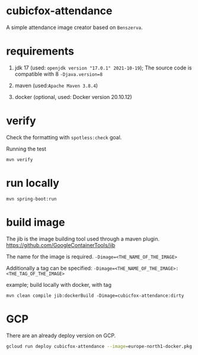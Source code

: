 # cubicfox-attendance

A simple attendance image creator based on `Benszerva`.

# requirements

1. jdk 17 (used: `openjdk version "17.0.1" 2021-10-19`); 
The source code is compatible with 8 `-Djava.version=8`

2. maven (used:`Apache Maven 3.8.4`)

3. docker (optional, used: Docker version 20.10.12)

# verify

Check the formatting with `spotless:check` goal.

Running the test

```
mvn verify
```

# run locally

```
mvn spring-boot:run
```

# build image
The jib is the image building tool used through a maven plugin. https://github.com/GoogleContainerTools/jib

The name for the image is required. `-Dimage=<THE_NAME_OF_THE_IMAGE>`

Additionally a tag can be specified: `-Dimage=<THE_NAME_OF_THE_IMAGE>:<THE_TAG_OF_THE_IMAGE>`

example; build locally with docker, with tag

```
mvn clean compile jib:dockerBuild -Dimage=cubicfox-attendance:dirty
```

# GCP
There are an already deploy version on GCP.

```sh
gcloud run deploy cubicfox-attendance --image=europe-north1-docker.pkg.dev/cubicfox-attendance/cubicfox-attendance/cubicfox-attendance:28d0f43ac34ac566b42a18a9e969813a6c954eb7 --region europe-north1 --platform managed
```
